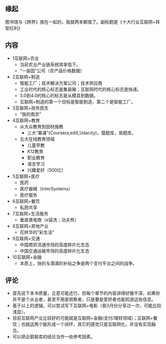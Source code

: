 ##  缘起
图书馆与《跨界》放在一起的，我就两本都借了。副标题是《十大行业互联网+转型红利》

##  内容
+ 1互联网+农业
	+ 当前农业产业链系统效率低下。
	+ “一亩田”公司（农产品价格数据）
+ 2互联网+制造
	+ 智能工厂；技术解决方案公司；技术供应商
	+ 工业时代的核心标志是集装箱；互联网时代的核心标志是快递。
	+ 3.0到4.0的核心的标志是从模具到数据。
	+ 互联网+制造的第一个目标是智能制造，第二个是智能工厂。
+ 3互联网+政务民生
	+ “我的南京” 
+ 4互联网+教育
	+ 从大众教育到因材施教
		+ 三大“幕课”(Coursera,edX,Udacity)，猿题库，易题库，
	+ 五大在线教育领域
		+ 儿童早教
		+ K12教育
		+ 职业教育
		+ 语言学习
		+ 兴趣爱好（500亿）
+ 5互联网+医疗
	+ 医药
	+ 医疗器械（InterSystems）
	+ 医疗服务
+ 6互联网+餐饮
	+ 私厨共享
+ 7互联网+生活服务
	+ 垂直类电商（e袋洗；功夫熊）
+ 8互联网+房地产业
	+ 花样华的“彩生活”
+ 9互联网+交通
	+ 中国商贸流通市场的高度碎片化生态
	+ 中国交通运输市场的高度碎片化生态
+ 10互联网+金融
	+ 本质上，快的与滴滴的补贴之争是两个支付平台之间的战争。

##  评论
+ 首先说下本书质量，立意可能还行，但每个章节的内容讲得好像不深，如果你并不是个从业者，甚至不用是观察者，只是要是爱好者也能知道这些信息。
+ 基于以上的逻辑，可以尝试写下互联网+电影（我3月份分享过一次，可能比较浅显）。
+ 目前互联网产业比较好的可能就是互联网+金融(支付/理财领域)；互联网+餐饮；也就这两个能形成一个闭环，其它的感觉只是互联网化，并没有实现融合。
+ 可以把企鹅智库的结论当作一些参考因素。